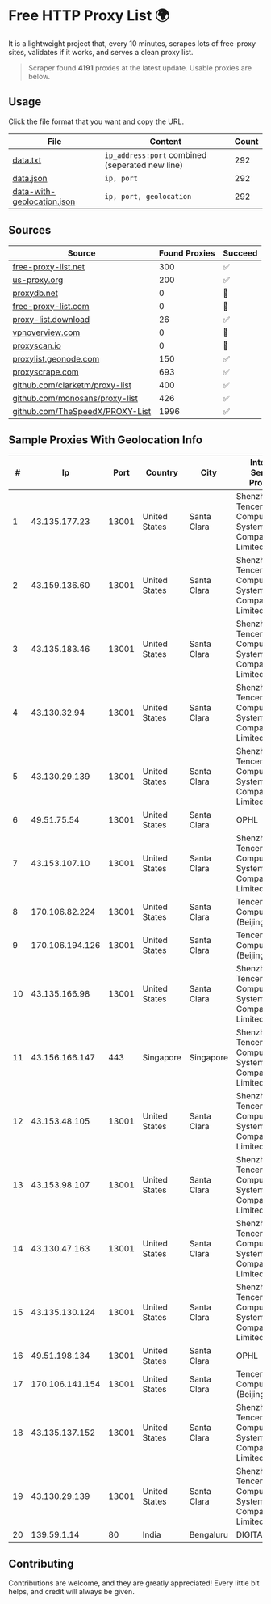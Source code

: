 
# Free HTTP Proxy List 🌍

It is a lightweight project that, every 10 minutes, scrapes lots of free-proxy sites, validates if it works, and serves a clean proxy list.


> Scraper found **4191** proxies at the latest update. Usable proxies are below.

## Usage

Click the file format that you want and copy the URL.


|File|Content|Count|
|----|-------|-----|
|[data.txt](https://raw.githubusercontent.com/themiralay/Proxy-List-World/master/data.txt)|`ip_address:port` combined (seperated new line)|292|
|[data.json](https://raw.githubusercontent.com/themiralay/Proxy-List-World/master/data.json)|`ip, port`|292|
|[data-with-geolocation.json](https://raw.githubusercontent.com/themiralay/Proxy-List-World/master/data-with-geolocation.json)|`ip, port, geolocation`|292|

## Sources

|Source|Found Proxies|Succeed|
|------|-------------|-------|
|[free-proxy-list.net](https://free-proxy-list.net)|300|✅|
|[us-proxy.org](https://www.us-proxy.org)|200|✅|
|[proxydb.net](http://proxydb.net)|0|🚫|
|[free-proxy-list.com](https://free-proxy-list.com/?page=&port=&type%5B%5D=http&type%5B%5D=https&up_time=0&search=Search)|0|🚫|
|[proxy-list.download](https://www.proxy-list.download/HTTP)|26|✅|
|[vpnoverview.com](https://vpnoverview.com/privacy/anonymous-browsing/free-proxy-servers)|0|🚫|
|[proxyscan.io](https://www.proxyscan.io)|0|🚫|
|[proxylist.geonode.com](https://proxylist.geonode.com/api/proxy-list?limit=300&page=1&sort_by=lastChecked&sort_type=desc&protocols=http,https)|150|✅|
|[proxyscrape.com](https://api.proxyscrape.com/v2/?request=displayproxies&protocol=http&timeout=10000&country=all&ssl=all&anonymity=all)|693|✅|
|[github.com/clarketm/proxy-list](https://raw.githubusercontent.com/clarketm/proxy-list/master/proxy-list-raw.txt)|400|✅|
|[github.com/monosans/proxy-list](https://raw.githubusercontent.com/monosans/proxy-list/main/proxies/http.txt)|426|✅|
|[github.com/TheSpeedX/PROXY-List](https://raw.githubusercontent.com/TheSpeedX/PROXY-List/master/http.txt)|1996|✅|


## Sample Proxies With Geolocation Info

|#|Ip|Port|Country|City|Internet Service Provider|
|-|--|----|-------|----|-------------------------|
|1|43.135.177.23|13001|United States|Santa Clara|Shenzhen Tencent Computer Systems Company Limited|
|2|43.159.136.60|13001|United States|Santa Clara|Shenzhen Tencent Computer Systems Company Limited|
|3|43.135.183.46|13001|United States|Santa Clara|Shenzhen Tencent Computer Systems Company Limited|
|4|43.130.32.94|13001|United States|Santa Clara|Shenzhen Tencent Computer Systems Company Limited|
|5|43.130.29.139|13001|United States|Santa Clara|Shenzhen Tencent Computer Systems Company Limited|
|6|49.51.75.54|13001|United States|Santa Clara|OPHL|
|7|43.153.107.10|13001|United States|Santa Clara|Shenzhen Tencent Computer Systems Company Limited|
|8|170.106.82.224|13001|United States|Santa Clara|Tencent Cloud Computing (Beijing) Co|
|9|170.106.194.126|13001|United States|Santa Clara|Tencent Cloud Computing (Beijing) Co|
|10|43.135.166.98|13001|United States|Santa Clara|Shenzhen Tencent Computer Systems Company Limited|
|11|43.156.166.147|443|Singapore|Singapore|Shenzhen Tencent Computer Systems Company Limited|
|12|43.153.48.105|13001|United States|Santa Clara|Shenzhen Tencent Computer Systems Company Limited|
|13|43.153.98.107|13001|United States|Santa Clara|Shenzhen Tencent Computer Systems Company Limited|
|14|43.130.47.163|13001|United States|Santa Clara|Shenzhen Tencent Computer Systems Company Limited|
|15|43.135.130.124|13001|United States|Santa Clara|Shenzhen Tencent Computer Systems Company Limited|
|16|49.51.198.134|13001|United States|Santa Clara|OPHL|
|17|170.106.141.154|13001|United States|Santa Clara|Tencent Cloud Computing (Beijing) Co|
|18|43.135.137.152|13001|United States|Santa Clara|Shenzhen Tencent Computer Systems Company Limited|
|19|43.130.29.139|13001|United States|Santa Clara|Shenzhen Tencent Computer Systems Company Limited|
|20|139.59.1.14|80|India|Bengaluru|DIGITALOCEAN|



## Contributing

Contributions are welcome, and they are greatly appreciated! Every
little bit helps, and credit will always be given.

